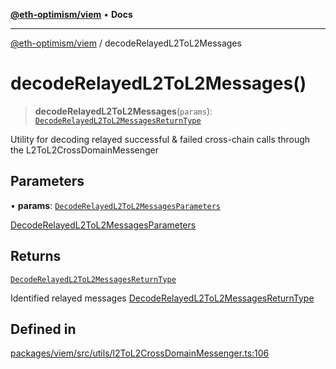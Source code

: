 [**@eth-optimism/viem**](../README.md) • **Docs**

***

[@eth-optimism/viem](../README.md) / decodeRelayedL2ToL2Messages

# decodeRelayedL2ToL2Messages()

> **decodeRelayedL2ToL2Messages**(`params`): [`DecodeRelayedL2ToL2MessagesReturnType`](../type-aliases/DecodeRelayedL2ToL2MessagesReturnType.md)

Utility for decoding relayed successful & failed cross-chain calls through the L2ToL2CrossDomainMessenger

## Parameters

• **params**: [`DecodeRelayedL2ToL2MessagesParameters`](../type-aliases/DecodeRelayedL2ToL2MessagesParameters.md)

[DecodeRelayedL2ToL2MessagesParameters](../type-aliases/DecodeRelayedL2ToL2MessagesParameters.md)

## Returns

[`DecodeRelayedL2ToL2MessagesReturnType`](../type-aliases/DecodeRelayedL2ToL2MessagesReturnType.md)

Identified relayed messages [DecodeRelayedL2ToL2MessagesReturnType](../type-aliases/DecodeRelayedL2ToL2MessagesReturnType.md)

## Defined in

[packages/viem/src/utils/l2ToL2CrossDomainMessenger.ts:106](https://github.com/ethereum-optimism/ecosystem/blob/6d6302cd415cfc874f1d86fa22a309bdd9314531/packages/viem/src/utils/l2ToL2CrossDomainMessenger.ts#L106)
